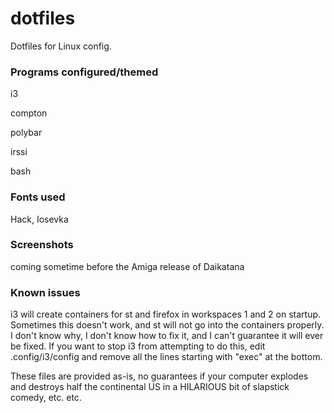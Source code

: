 # dotfiles
Dotfiles for Linux config.
### Programs configured/themed
i3

compton

polybar

irssi

bash

### Fonts used

Hack, Iosevka

### Screenshots
coming sometime before the Amiga release of Daikatana
### Known issues
i3 will create containers for st and firefox in workspaces 1 and 2 on startup. Sometimes this doesn't work, and st will not go into the containers properly. I don't know why, I don't know how to fix it, and I can't guarantee it will ever be fixed. If you want to stop i3 from attempting to do this, edit .config/i3/config and remove all the lines starting with "exec" at the bottom. 

These files are provided as-is, no guarantees if your computer explodes and destroys half the continental US in a HILARIOUS bit of slapstick comedy, etc. etc.
